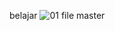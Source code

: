 belajar ![01 file master](https://user-images.githubusercontent.com/39147659/54073634-504cb500-42bc-11e9-8d63-401760b12318.jpg)
